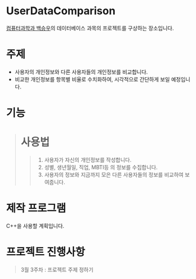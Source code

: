 # UserDataComparison

<u>컴퓨터과학과 백승우</u>의 데이터베이스 과목의 프로젝트를 구상하는 장소입니다.

# 주제
* 사용자의 개인정보와 다른 사용자들의 개인정보를 비교합니다.
* 비교한 개인정보를 항목별 비율로 수치화하여, 시각적으로 간단하게 보일 예정입니다.

# 기능
> # 사용법
>  >1. 사용자가 자신의 개인정보를 작성합니다.
>  >2. 성별, 생년월일, 직업, MBTI등 의 정보를 수집합니다.
>  >3. 사용자의 정보와 지금까지 모은 다른 사용자들의 정보를 비교하여 보여줍니다.

# 제작 프로그램
C++을 사용할 계획입니다.

# 프로젝트 진행사항

> 3월 3주차 : 프로젝트 주제 정하기
